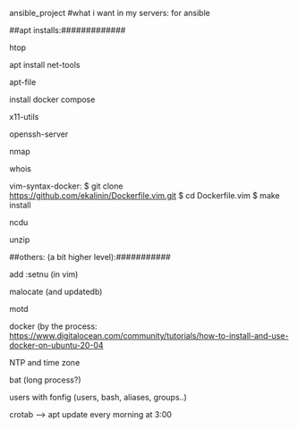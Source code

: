 ansible_project #what i want in my servers: for ansible

##apt installs:#############

htop

apt install net-tools

apt-file

install docker compose

x11-utils

openssh-server

nmap

whois 

vim-syntax-docker: $ git clone https://github.com/ekalinin/Dockerfile.vim.git
$ cd Dockerfile.vim
$ make install

ncdu

unzip

##others: (a bit higher level):###########

add :setnu (in vim)

malocate (and updatedb)

motd

docker (by the process: https://www.digitalocean.com/community/tutorials/how-to-install-and-use-docker-on-ubuntu-20-04

NTP and time zone

bat (long process?)

users with fonfig (users, bash, aliases, groups..)

crotab --> apt update every morning at 3:00
